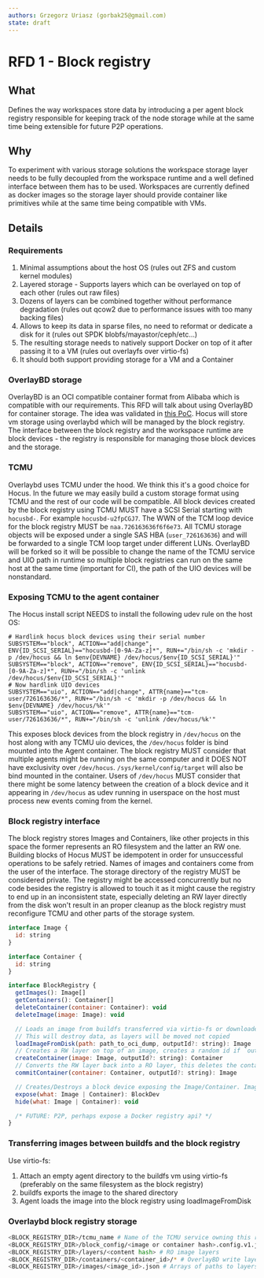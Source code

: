 ```yaml
---
authors: Grzegorz Uriasz (gorbak25@gmail.com)
state: draft
---
```


# RFD 1 - Block registry

## What

Defines the way workspaces store data by introducing a per agent block registry responsible for keeping track of the node storage while at the same time being extensible for future P2P operations.

## Why

To experiment with various storage solutions the workspace storage layer needs to be fully decoupled from the workspace runtime and a well defined interface between them has to be used. Workspaces are currently defined as docker images so the storage layer should provide container like primitives while at the same time being compatible with VMs.

## Details

### Requirements

1. Minimal assumptions about the host OS (rules out ZFS and custom kernel modules)
1. Layered storage - Supports layers which can be overlayed on top of each other (rules out raw files)
1. Dozens of layers can be combined together without performance degradation (rules out qcow2 due to performance issues with too many backing files)
1. Allows to keep its data in sparse files, no need to reformat or dedicate a disk for it (rules out SPDK blobfs/mayastor/ceph/etc...)
1. The resulting storage needs to natively support Docker on top of it after passing it to a VM (rules out overlayfs over virtio-fs)
1. It should both support providing storage for a VM and a Container

### OverlayBD storage

OverlayBD is an OCI compatible container format from Alibaba which is compatible with our requirements. This RFD will talk about using OverlayBD for container storage. The idea was validated in [this PoC](https://github.com/hocus-dev/hocus/pull/59). Hocus will store vm storage using overlaybd which will be managed by the block registry. The interface between the block registry and the workspace runtime are block devices - the registry is responsible for managing those block devices and the storage.

### TCMU

Overlaybd uses TCMU under the hood. We think this it's a good choice for Hocus. In the future we may easily build a custom storage format using TCMU and the rest of our code will be compatible. All block devices created by the block registry using TCMU MUST have a SCSI Serial starting with `hocusbd-`. For example `hocusbd-u2fpCGJ7`. The WWN of the TCM loop device for the block registry MUST be `naa.726163636f6f6e73`. All TCMU storage objects will be exposed under a single SAS HBA (`user_726163636`) and will be forwarded to a single TCM loop target under different LUNs. OverlayBD will be forked so it will be possible to change the name of the TCMU service and UIO path in runtime so multiple block registries can run on the same host at the same time (important for CI), the path of the UIO devices will be nonstandard.

### Exposing TCMU to the agent container

The Hocus install script NEEDS to install the following udev rule on the host OS:

```
# Hardlink hocus block devices using their serial number
SUBSYSTEM=="block", ACTION=="add|change", ENV{ID_SCSI_SERIAL}=="hocusbd-[0-9A-Za-z]*", RUN+="/bin/sh -c 'mkdir -p /dev/hocus && ln $env{DEVNAME} /dev/hocus/$env{ID_SCSI_SERIAL}'"
SUBSYSTEM=="block", ACTION=="remove", ENV{ID_SCSI_SERIAL}=="hocusbd-[0-9A-Za-z]*", RUN+="/bin/sh -c 'unlink /dev/hocus/$env{ID_SCSI_SERIAL}'"
# Now hardlink UIO devices
SUBSYSTEM=="uio", ACTION=="add|change", ATTR{name}=="tcm-user/726163636/*", RUN+="/bin/sh -c 'mkdir -p /dev/hocus && ln $env{DEVNAME} /dev/hocus/%k'"
SUBSYSTEM=="uio", ACTION=="remove", ATTR{name}=="tcm-user/726163636/*", RUN+="/bin/sh -c 'unlink /dev/hocus/%k'"
```

This exposes block devices from the block registry in `/dev/hocus` on the host along with any TCMU uio devices, the `/dev/hocus` folder is bind mounted into the Agent container. The block registry MUST consider that multiple agents might be running on the same computer and it DOES NOT have exclusivity over `/dev/hocus`. `/sys/kernel/config/target` will also be bind mounted in the container. Users of `/dev/hocus` MUST consider that there might be some latency between the creation of a block device and it appearing in `/dev/hocus` as udev running in userspace on the host must process new events coming from the kernel.

### Block registry interface

The block registry stores Images and Containers, like other projects in this space the former represents an RO filesystem and the latter an RW one. Building blocks of Hocus MUST be idempotent in order for unsuccessful operations to be safely retried. Names of images and containers come from the user of the interface. The storage directory of the registry MUST be considered private. The registry might be accessed concurrently but no code besides the registry is allowed to touch it as it might cause the registry to end up in an inconsistent state, especially deleting an RW layer directly from the disk won't result in an proper cleanup as the block registry must reconfigure TCMU and other parts of the storage system.

```js
interface Image {
  id: string
}

interface Container {
  id: string
}

interface BlockRegistry {
  getImages(): Image[]
  getContainers(): Container[]
  deleteContainer(container: Container): void
  deleteImage(image: Image): void

  // Loads an image from buildfs transferred via virtio-fs or downloaded from the internet using skopeo
  // This will destroy data, as layers will be moved not copied
  loadImageFromDisk(path: path_to_oci_dump, outputId?: string): Image
  // Creates a RW layer on top of an image, creates a random id if `outputId` is not supplied
  createContainer(image: Image, outputId?: string): Container
  // Converts the RW layer back into a RO layer, this deletes the container as overlaybd does not support cow snapshots
  commitContainer(container: Container, outputId?: string): Image

  // Creates/Destroys a block device exposing the Image/Container. Images will be exposed as RO block devices, Containers as RW block devices.
  expose(what: Image | Container): BlockDev
  hide(what: Image | Container): void

  /* FUTURE: P2P, perhaps expose a Docker registry api? */
}
```

### Transferring images between buildfs and the block registry

Use virtio-fs:

1. Attach an empty agent directory to the buildfs vm using virtio-fs (preferably on the same filesystem as the block registry)
2. buildfs exports the image to the shared directory
3. Agent loads the image into the block registry using loadImageFromDisk

### Overlaybd block registry storage

```bash
<BLOCK_REGISTRY_DIR>/tcmu_name # Name of the TCMU service owning this registry
<BLOCK_REGISTRY_DIR>/block_config/<image or container hash>.config.v1.json # OverlayBD configs for block devices
<BLOCK_REGISTRY_DIR>/layers/<content hash> # RO image layers
<BLOCK_REGISTRY_DIR>/containers/<container_id>/* # OverlayBD write layers
<BLOCK_REGISTRY_DIR>/images/<image_id>.json # Arrays of paths to layers, IF relative path then path is relative with regards to the manifest file
```
